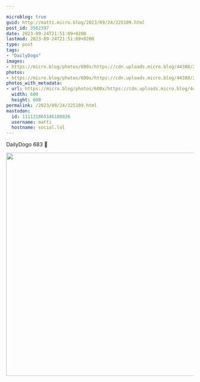 ```yaml
---

microblog: true
guid: http://matti.micro.blog/2023/09/24/225109.html
post_id: 3562397
date: 2023-09-24T21:51:09+0200
lastmod: 2023-09-24T21:51:09+0200
type: post
tags:
- "DailyDogo"
images:
- https://micro.blog/photos/600x/https://cdn.uploads.micro.blog/44388/2023/8bb80a4b6d6b47c390b24bcd5f9d09d1.jpg
photos:
- https://micro.blog/photos/600x/https://cdn.uploads.micro.blog/44388/2023/8bb80a4b6d6b47c390b24bcd5f9d09d1.jpg
photos_with_metadata:
- url: https://micro.blog/photos/600x/https://cdn.uploads.micro.blog/44388/2023/8bb80a4b6d6b47c390b24bcd5f9d09d1.jpg
  width: 600
  height: 600
permalink: /2023/09/24/225109.html
mastodon:
  id: 111121865146108826
  username: matti
  hostname: social.lol
---
```

DailyDogo 683 🐶

<img src="/media/uploads/2023/8bb80a4b6d6b47c390b24bcd5f9d09d1.jpg" width="600" height="600" alt="" />
